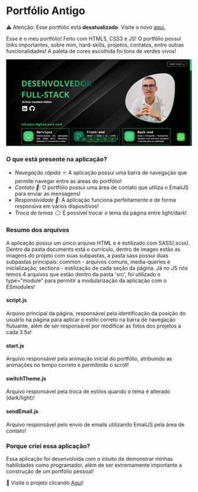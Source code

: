 # Portfólio Antigo
<p>⚠️ Atenção: Esse portfólio está <b>desatualizado</b>. Visite o novo <a href="https://arthur-candeia.com.br/">aqui.</a></p>
Esse é o meu portfólio! Feito com HTML5, CSS3 e JS! O portfólio possui links importantes, sobre mim, hard-skills, projetos, contatos, entre outras funcionalidades! A paleta de cores escolhida foi tons de verdes vivos!

<p align="center">
<img src="https://github.com/Arthur-Candeia/portfolio-old/blob/master/images/imgToReadme.png" >
</p>

### O que está presente na aplicação?
 - _Navegação rápida ⚡:_ A aplicação possui uma barra de navegação que permite navegar entre as áreas do portfólio!
 - _Contato 📃:_ O portfólio possui uma área de contato que utiliza o EmailJS para enviar as mensagens!
 - _Responsividade 📱:_ A aplicação funciona perfeitamente e de forma responsiva em vários dispositivos!
 - _Troca de temas ⚪:_ É possível trocar o tema da página entre light/dark!

### Resumo dos arquivos
A aplicação possui um único arquivo HTML e é estilizado com SASS(.scss). Dentro da pasta documents está o currículo, dentro de images estão as imagens do projeto com suas subpastas, a pasta sass possui duas subpastas principais: common - arquivos comuns, media-queries e inicialização; sections - estilização de cada seção da página. Já no JS nós temos 4 arquivos que estão dentro da pasta 'src', foi utilizado o type="module" para permitir a modularização da aplicação com o ESmodules!

#### script.js
Arquivo principal da página, responsável pela identificação da posição do usuário na página para aplicar o estilo correto na barra de navegação flutuante, além de ser responsável por modificar as fotos dos projetos a cada 3.5s!

#### start.js
Arquivo responsável pela animação inicial do portfólio, atribuindo as animações no tempo correto e permitindo o scroll!

#### switchTheme.js
Arquivo responsável pela troca de estilos quando o tema é alterado (dark/light)!

#### sendEmail.js
Arquivo responsável pelo envio de emails utilizando EmailJS pela área de contato!

### Porque criei essa aplicação?
Essa aplicação foi desenvolvida com o intuito de demonstrar minhas habilidades como programador, além de ser extremamente importante a construção de um portfólio pessoal!

📄 Visite o projeto clicando [Aqui](https://portfolio-arthur-candeia.vercel.app/)!
